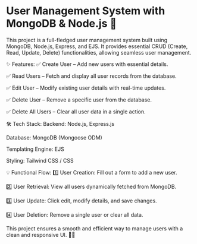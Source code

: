 # User Management System with MongoDB & Node.js 🚀
This project is a full-fledged user management system built using MongoDB, Node.js, Express, and EJS. It provides essential CRUD (Create, Read, Update, Delete) functionalities, allowing seamless user management.


✨ Features:
✅ Create User – Add new users with essential details.

✅ Read Users – Fetch and display all user records from the database.

✅ Edit User – Modify existing user details with real-time updates.

✅ Delete User – Remove a specific user from the database.

✅ Delete All Users – Clear all user data in a single action.

🛠 Tech Stack:
Backend: Node.js, Express.js

Database: MongoDB (Mongoose ODM)

Templating Engine: EJS

Styling: Tailwind CSS / CSS


💡 Functional Flow:
1️⃣ User Creation: Fill out a form to add a new user.

2️⃣ User Retrieval: View all users dynamically fetched from MongoDB.

3️⃣ User Update: Click edit, modify details, and save changes.

4️⃣ User Deletion: Remove a single user or clear all data.



This project ensures a smooth and efficient way to manage users with a clean and responsive UI. 🚀🔥
